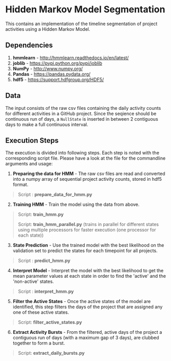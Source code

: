 # Hidden Markov Model Segmentation

This contains an implementation of the timeline segmentation of project activities using a Hidden Markov Model.

## Dependencies
1. __hmmlearn__ - http://hmmlearn.readthedocs.io/en/latest/
2. __joblib__ - https://pypi.python.org/pypi/joblib
3. __NumPy__ - http://www.numpy.org/
4. __Pandas__ - https://pandas.pydata.org/
5. __hdf5__ - https://support.hdfgroup.org/HDF5/

## Data
The input consists of the raw csv files containing the daily activity counts for different activities in a GitHub project. Since the seqience should be continuous run of days, a `NullState` is inserted in between 2 contiguous days to make a full continuous interval.

## Execution Steps
The execution is divided into following steps. Each step is noted with the corresponding script file. Please have a look at the file for the commandline arguments and usage:

1. __Preparing the data for HMM__ - The raw csv files are read and converted into a numpy array of sequential project activity counts, stored in hdf5 format.
> Script : __prepare_data_for_hmm.py__

2. __Training HMM__ - Train the model using the data from above.
> Script: __train_hmm.py__ 
> 
> Script: __train_hmm_parallel.py__ (trains in parallel for different states using multiple processors for faster execution (one processor for each state))

3. __State Prediction__ - Use the trained model with the best likelihood on the validation set to predict the states for each timepoint for all projects.
> Script : __predict_hmm.py__

4. __Interpret Model__ - Interpret the model with the best likelihood to get the mean parameter values at each state in order to find the 'active' and the 'non-active' states.
>   Script : __interpret_hmm.py__

5. __Filter the Active States__ - Once the active states of the model are identified, this step filters the days of the project that are assigned any one of these active states.
> Script: __filter_active_states.py__

6. __Extract Activity Bursts__ - From the filtered, active days of the project a contiguous run of days (with a maximum gap of 3 days), are clubbed together to form a burst. 
> Script: __extract_daily_bursts.py__

